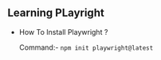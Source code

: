 ## Learning PLayright

- How To Install Playwright ?

    Command:- <code>npm init playwright@latest</code>
